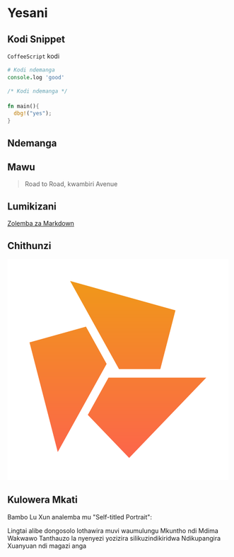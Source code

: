 [Markdown 全局注释]:#

# Yesani

## Kodi Snippet

`CoffeeScript` kodi

```coffee
# Kodi ndemanga
console.log 'good'


```

```rust
/* Kodi ndemanga */

fn main(){
  dbg!("yes");
}
```

## Ndemanga

<!-- HTML 注释 --> 

<!-- 多行注释 --> 

## Mawu

> Road to Road, kwambiri Avenue

## Lumikizani

[Zolemba za Markdown](https://github.com/xxai-art/xxai-art-md)

## Chithunzi

![xxAI.Art Brand Identity](https://raw.githubusercontent.com/xxai-art/web/main/file/svg/logo.svg)

## Kulowera Mkati

Bambo Lu Xun analemba mu "Self-titled Portrait":

  Lingtai alibe dongosolo lothawira muvi waumulungu
  Mkuntho ndi Mdima Wakwawo
  Tanthauzo la nyenyezi yozizira silikuzindikiridwa
  Ndikupangira Xuanyuan ndi magazi anga


